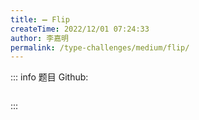 ```yaml
---
title: ➖ Flip
createTime: 2022/12/01 07:24:33
author: 李嘉明
permalink: /type-challenges/medium/flip/
---
```


::: info 题目
Github: []()

```ts

```

:::
